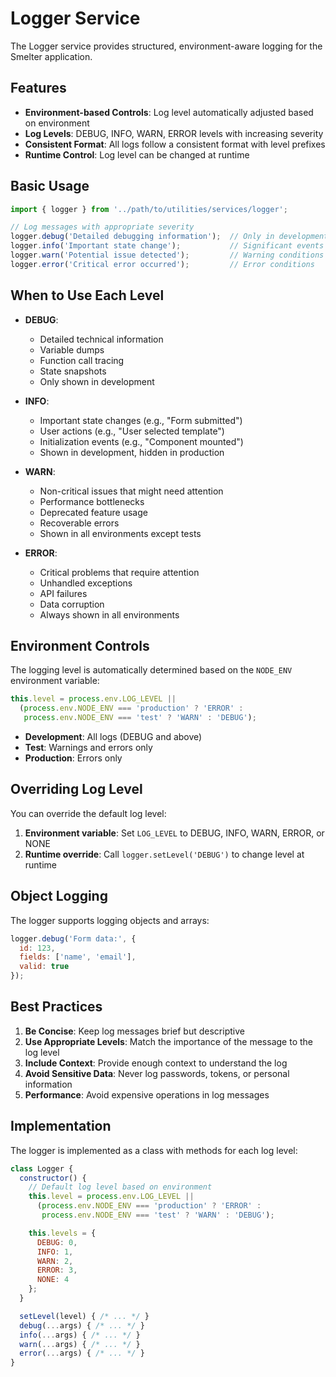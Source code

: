 # Logger Service

The Logger service provides structured, environment-aware logging for the Smelter application.

## Features

- **Environment-based Controls**: Log level automatically adjusted based on environment
- **Log Levels**: DEBUG, INFO, WARN, ERROR levels with increasing severity
- **Consistent Format**: All logs follow a consistent format with level prefixes
- **Runtime Control**: Log level can be changed at runtime

## Basic Usage

```javascript
import { logger } from '../path/to/utilities/services/logger';

// Log messages with appropriate severity
logger.debug('Detailed debugging information');  // Only in development
logger.info('Important state change');           // Significant events
logger.warn('Potential issue detected');         // Warning conditions
logger.error('Critical error occurred');         // Error conditions
```

## When to Use Each Level

- **DEBUG**: 
  - Detailed technical information
  - Variable dumps
  - Function call tracing
  - State snapshots
  - Only shown in development

- **INFO**:
  - Important state changes (e.g., "Form submitted")
  - User actions (e.g., "User selected template")
  - Initialization events (e.g., "Component mounted")
  - Shown in development, hidden in production

- **WARN**:
  - Non-critical issues that might need attention
  - Performance bottlenecks
  - Deprecated feature usage
  - Recoverable errors
  - Shown in all environments except tests

- **ERROR**:
  - Critical problems that require attention
  - Unhandled exceptions
  - API failures
  - Data corruption
  - Always shown in all environments

## Environment Controls

The logging level is automatically determined based on the `NODE_ENV` environment variable:

```javascript
this.level = process.env.LOG_LEVEL ||
  (process.env.NODE_ENV === 'production' ? 'ERROR' : 
   process.env.NODE_ENV === 'test' ? 'WARN' : 'DEBUG');
```

- **Development**: All logs (DEBUG and above)
- **Test**: Warnings and errors only
- **Production**: Errors only

## Overriding Log Level

You can override the default log level:

1. **Environment variable**: Set `LOG_LEVEL` to DEBUG, INFO, WARN, ERROR, or NONE
2. **Runtime override**: Call `logger.setLevel('DEBUG')` to change level at runtime

## Object Logging

The logger supports logging objects and arrays:

```javascript
logger.debug('Form data:', { 
  id: 123, 
  fields: ['name', 'email'],
  valid: true
});
```

## Best Practices

1. **Be Concise**: Keep log messages brief but descriptive
2. **Use Appropriate Levels**: Match the importance of the message to the log level
3. **Include Context**: Provide enough context to understand the log
4. **Avoid Sensitive Data**: Never log passwords, tokens, or personal information
5. **Performance**: Avoid expensive operations in log messages

## Implementation

The logger is implemented as a class with methods for each log level:

```javascript
class Logger {
  constructor() {
    // Default log level based on environment
    this.level = process.env.LOG_LEVEL ||
      (process.env.NODE_ENV === 'production' ? 'ERROR' : 
       process.env.NODE_ENV === 'test' ? 'WARN' : 'DEBUG');

    this.levels = {
      DEBUG: 0,
      INFO: 1,
      WARN: 2,
      ERROR: 3,
      NONE: 4
    };
  }

  setLevel(level) { /* ... */ }
  debug(...args) { /* ... */ }
  info(...args) { /* ... */ }
  warn(...args) { /* ... */ }
  error(...args) { /* ... */ }
}
```